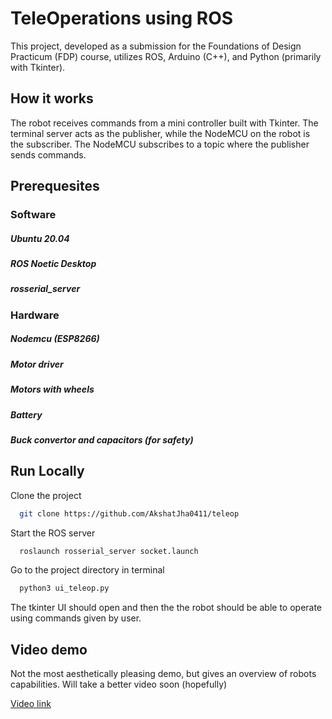 
# TeleOperations using ROS

This project, developed as a submission for the Foundations of Design Practicum (FDP) course, utilizes ROS, Arduino (C++), and Python (primarily with Tkinter).

## How it works
The robot receives commands from a mini controller built with Tkinter. The terminal server acts as the publisher, while the NodeMCU on the robot is the subscriber. The NodeMCU subscribes to a topic where the publisher sends commands.


## Prerequesites
### Software
##### Ubuntu 20.04
##### ROS Noetic Desktop
##### rosserial_server
### Hardware
##### Nodemcu (ESP8266)
##### Motor driver 
##### Motors with wheels
##### Battery
##### Buck convertor and capacitors (for safety)



## Run Locally

Clone the project

```bash
  git clone https://github.com/AkshatJha0411/teleop
```

Start the ROS server
```bash
  roslaunch rosserial_server socket.launch
```


Go to the project directory in terminal

```bash
  python3 ui_teleop.py
```

The tkinter UI should open and then the the robot should be able to operate using commands given by user.

## Video demo
Not the most aesthetically pleasing demo, but gives an overview of robots capabilities. Will take a better video soon (hopefully)

[Video link](https://vimeo.com/949310056?share=copy)
